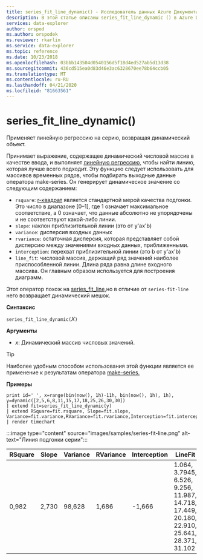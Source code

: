 ```yaml
---
title: series_fit_line_dynamic() - Исследователь данных Azure Документы Майкрософт
description: В этой статье описаны series_fit_line_dynamic () в Azure Data Explorer.
services: data-explorer
author: orspod
ms.author: orspodek
ms.reviewer: rkarlin
ms.service: data-explorer
ms.topic: reference
ms.date: 10/23/2018
ms.openlocfilehash: 03bbb143504d0540156d5f18d4ed527ab5d13d38
ms.sourcegitcommit: 436cd515ea0d83d46e3ac6328670ee78b64ccb05
ms.translationtype: MT
ms.contentlocale: ru-RU
ms.lasthandoff: 04/21/2020
ms.locfileid: "81663561"
---
```

# <a name="series_fit_line_dynamic"></a>series_fit_line_dynamic()

Применяет линейную регрессию на серию, возвращая динамический объект.  

Принимает выражение, содержащее динамический числовой массив в качестве ввода, и выполняет [линейную регрессию,](https://en.wikipedia.org/wiki/Line_fitting) чтобы найти линию, которая лучше всего подходит. Эту функцию следует использовать для массивов временных рядов, чтобы подбирать выходные данные оператора make-series. Он генерирует динамическое значение со следующим содержанием:
* `rsquare`: [r-квадрат](https://en.wikipedia.org/wiki/Coefficient_of_determination) является стандартной мерой качества подгонки. Это число в диапазоне [0–1], где 1 означает максимальное соответствие, а 0 означает, что данные абсолютно не упорядочены и не соответствуют какой-либо линии. 
* `slope`: наклон приблизительной линии (это от y'ax'b)
* `variance`: дисперсия входных данных
* `rvariance`: остаточная дисперсия, которая представляет собой дисперсию между значениями входных данных, приближенными.
* `interception`: перехват приблизительной линии (это b от y'ax'b)
* `line_fit`: числовой массив, держащий ряд значений наиболее приспособленной линии. Длина ряда равна длине входного массива. Он главным образом используется для построения диаграмм.

Этот оператор похож на [series_fit_line,](series-fit-linefunction.md)но в отличие от `series-fit-line` него возвращает динамический мешок.

**Синтаксис**

`series_fit_line_dynamic(`*X*`)`

**Аргументы**

* *x*: Динамический массив числовых значений.

> [!TIP]
> Наиболее удобным способом использования этой функции является ее применение к результатам оператора [make-series.](make-seriesoperator.md)

**Примеры**

```kusto
print id=' ', x=range(bin(now(), 1h)-11h, bin(now(), 1h), 1h), y=dynamic([2,5,6,8,11,15,17,18,25,26,30,30])
| extend fit=series_fit_line_dynamic(y)
| extend RSquare=fit.rsquare, Slope=fit.slope, Variance=fit.variance,RVariance=fit.rvariance,Interception=fit.interception,LineFit=fit.line_fit
| render timechart
```

:::image type="content" source="images/samples/series-fit-line.png" alt-text="Линия подгонки серии":::

| RSquare | Slope | Variance | RVariance | Interception | LineFit                                                                                     |
|---------|-------|----------|-----------|--------------|---------------------------------------------------------------------------------------------|
| 0,982   | 2,730 | 98,628   | 1,686     | -1,666       | 1.064, 3.7945, 6.526, 9.256, 11.987, 14.718, 17.449, 20.180, 22.910, 25.641, 28.371, 31.102 |